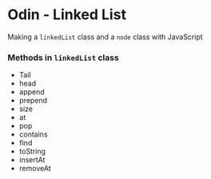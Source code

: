 # Odin - Linked List  
Making a `linkedList` class and a `node` class with JavaScript

### Methods in `linkedList` class
- Tail
- head
- append
- prepend
- size
- at
- pop
- contains
- find
- toString
- insertAt
- removeAt